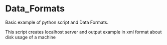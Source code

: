 # Data_Formats

Basic example of python script and Data Formats.

This script creates localhost server and output example in xml format about disk usage of a machine
